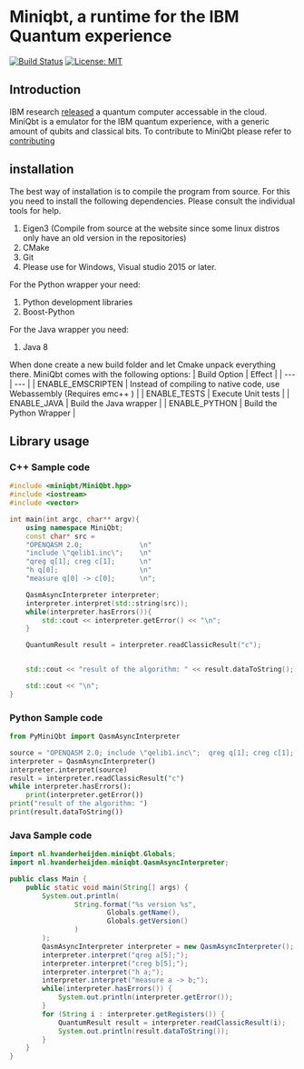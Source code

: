 # Miniqbt, a runtime for the IBM Quantum experience
[![Build Status](https://travis-ci.org/valvy/miniqubit.svg?branch=master)](https://travis-ci.org/valvy/miniqubit) [![License: MIT](https://img.shields.io/badge/License-MIT-yellow.svg)](https://opensource.org/licenses/MIT)

## Introduction
IBM research  [released](https://www.research.ibm.com/ibm-q/) a quantum computer accessable in the cloud.
MiniQbt is a emulator for the IBM quantum experience, with a generic amount of qubits and classical bits.
To contribute to MiniQbt please refer to [contributing](https://github.com/valvy/miniqubit/blob/master/CONTRIBUTING.md)

## installation
The best way of installation is to compile the program from source. For this you need to install the following dependencies. Please consult the individual tools for help.
1. Eigen3 (Compile from source at the website since some linux distros only have an old version in the repositories)
2. CMake
3. Git
4. Please use for Windows, Visual studio 2015 or later.

For the Python wrapper your need:
1. Python development libraries
2. Boost-Python

For the Java wrapper you need:
1. Java 8


When done create a new build folder and let Cmake unpack everything there. MiniQbt comes with the following options:
| Build Option | Effect |
| --- | --- | 
| ENABLE_EMSCRIPTEN | Instead of compiling to native code, use Webassembly (Requires emc++ ) |
| ENABLE_TESTS | Execute Unit tests |
| ENABLE_JAVA | Build the Java wrapper | 
| ENABLE_PYTHON | Build the Python Wrapper | 

## Library usage
### C++ Sample code

```c++
#include <miniqbt/MiniQbt.hpp>
#include <iostream>
#include <vector>

int main(int argc, char** argv){
    using namespace MiniQbt;
    const char* src = 
    "OPENQASM 2.0;              \n"
    "include \"qelib1.inc\";    \n"
    "qreg q[1]; creg c[1];      \n"
    "h q[0];                    \n"
    "measure q[0] -> c[0];      \n";

    QasmAsyncInterpreter interpreter;
    interpreter.interpret(std::string(src));
    while(interpreter.hasErrors()){
        std::cout << interpreter.getError() << "\n";
    }

    QuantumResult result = interpreter.readClassicResult("c");


    std::cout << "result of the algorithm: " << result.dataToString();

    std::cout << "\n";
}
```
### Python Sample code
```python
from PyMiniQbt import QasmAsyncInterpreter

source = "OPENQASM 2.0; include \"qelib1.inc\";  qreg q[1]; creg c[1]; h q[0]; measure q[0] -> c[0];"
interpreter = QasmAsyncInterpreter()
interpreter.interpret(source)
result = interpreter.readClassicResult("c")
while interpreter.hasErrors():
    print(interpreter.getError())
print("result of the algorithm: ")
print(result.dataToString())

```

### Java Sample code
```java
import nl.hvanderheijden.miniqbt.Globals;
import nl.hvanderheijden.miniqbt.QasmAsyncInterpreter;

public class Main {
    public static void main(String[] args) {
        System.out.println(
                String.format("%s version %s",
                        Globals.getName(),
                        Globals.getVersion()
                )
        );
        QasmAsyncInterpreter interpreter = new QasmAsyncInterpreter();
        interpreter.interpret("qreg a[5];");
        interpreter.interpret("creg b[5];");
        interpreter.interpret("h a;");
        interpreter.interpret("measure a -> b;");
        while(interpreter.hasErrors()) {
            System.out.println(interpreter.getError());
        }
        for (String i : interpreter.getRegisters()) {
            QuantumResult result = interpreter.readClassicResult(i);
            System.out.println(result.dataToString());
        }
    }
}

```
